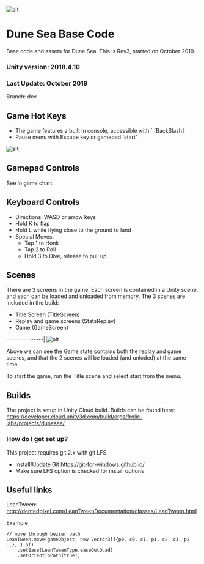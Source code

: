  ![alt](docs/images/Geese03a.png) 
 
# Dune Sea Base Code 

Base code and assets for Dune Sea. 
This is Rev3, started on October 2019.

### Unity version: 2018.4.10
### Last Update: October 2019
Branch: dev

## Game Hot Keys
* The game features a built in console, accessible with ` [BackSlash]
* Pause menu with Escape key or gamepad 'start'

![alt](docs/images/keys-desc.png) 

## Gamepad Controls
See in game chart.

## Keyboard Controls
* Directions: WASD or arrow keys
* Hold K to flap
* Hold L while flying close to the ground to land
* Special Moves:
    - Tap 1 to Honk
	- Tap 2 to Roll
	- Hold 3 to Dive, release to pull up

## Scenes

There are 3 screens in the game.  Each screen is contained in a Unity scene, and each can be loaded and unloaded from memory. The 3 scenes are included in the build:


- Title Screen (TitleScreen)
- Replay and game screens (StatsReplay)
- Game (GameScreen)


---------------| ![alt](docs/images/screens-01.png) 

Above we can see the Game state contains both the replay and game scenes, and that the 2 scenes will be loaded (and unloded) at the same time.

To start the game, run the Title scene and select start from the menu.

## Builds
The project is setup in Unity Cloud build. Builds can be found here:
https://developer.cloud.unity3d.com/build/orgs/frolic-labs/projects/dunesea/


### How do I get set up? ###

This project requires git 2.x with git LFS.
* Install/Update Git   https://git-for-windows.github.io/ 
* Make sure LFS option is checked for install options

## Useful links
LeanTween: 
http://dentedpixel.com/LeanTweenDocumentation/classes/LeanTween.html

Example
```
// move through bezier path
LeanTween.move(gameObject, new Vector3[]{p0, c0, c1, p1, c2, c3, p2 ..}, 1.5f)
	.setEase(LeanTweenType.easeOutQuad)
	.setOrientToPath(true);
```